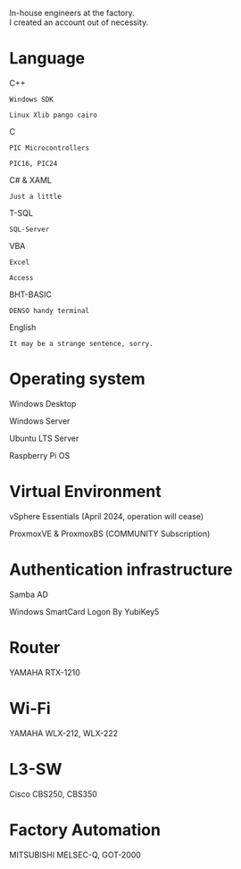 In-house engineers at the factory.  
I created an account out of necessity.

# Language
  C++  

    Windows SDK  

    Linux Xlib pango cairo

  C

    PIC Microcontrollers
    
    PIC16, PIC24

  C# & XAML

    Just a little

  T-SQL
    
    SQL-Server

  VBA
    
    Excel
    
    Access

  BHT-BASIC
    
    DENSO handy terminal

  English
    
    It may be a strange sentence, sorry.

# Operating system

  Windows Desktop

  Windows Server
  
  Ubuntu LTS Server
  
  Raspberry Pi OS

# Virtual Environment

  vSphere Essentials (April 2024, operation will cease)
  
  ProxmoxVE & ProxmoxBS (COMMUNITY Subscription)

# Authentication infrastructure

  Samba AD
  
  Windows SmartCard Logon By YubiKey5

# Router
  YAMAHA RTX-1210

# Wi-Fi
  YAMAHA WLX-212, WLX-222

# L3-SW
  Cisco CBS250, CBS350

# Factory Automation
  MITSUBISHI MELSEC-Q, GOT-2000
